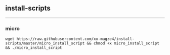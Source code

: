 

## install-scripts

---

### micro

```
wget https://raw.githubusercontent.com/xx-magze4/install-scripts/master/micro_install_script && chmod +x micro_install_script && ./micro_install_script
```
